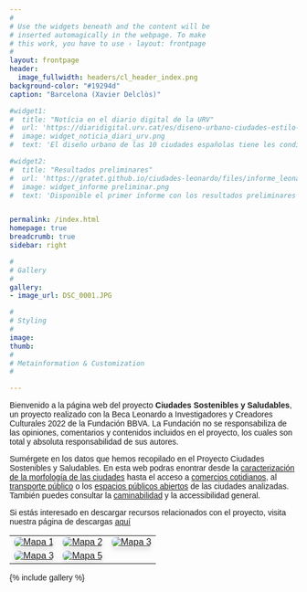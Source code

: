 ```yaml
---
#
# Use the widgets beneath and the content will be
# inserted automagically in the webpage. To make
# this work, you have to use › layout: frontpage
#
layout: frontpage
header:
  image_fullwidth: headers/cl_header_index.png
background-color: "#19294d"
caption: "Barcelona (Xavier Delclòs)"

#widget1:
#  title: "Notícia en el diario digital de la URV"
#  url: 'https://diaridigital.urv.cat/es/diseno-urbano-ciudades-estilo-vida-saludable/'
#  image: widget_noticia_diari_urv.png
#  text: 'El diseño urbano de las 10 ciudades españolas tiene les condiciones necesarias para un estilo de vida saludable.'

#widget2:
#  title: "Resultados preliminares"
#  url: 'https://gratet.github.io/ciudades-leonardo/files/informe_leonardo_preliminar_enero24.pdf'
#  image: widget_informe preliminar.png
#  text: 'Disponible el primer informe con los resultados preliminares del proyecto. En este documento se presentan los principales resultados a nivel gráfico y cartográfico para cada uno de los indicadores.'


permalink: /index.html
homepage: true
breadcrumb: true
sidebar: right

#
# Gallery
#
gallery:
- image_url: DSC_0001.JPG

#
# Styling
#
image:
thumb:
#
# Metainformation & Customization
#

---
```


Bienvenido a la página web del proyecto **Ciudades Sostenibles y Saludables**, un proyecto realizado con la Beca Leonardo a Investigadores y Creadores Culturales 2022 de la 
Fundación BBVA. La Fundación no se responsabiliza de las opiniones, comentarios y contenidos incluidos en el 
proyecto, los cuales son total y absoluta responsabilidad de sus autores.


<section>
<p>Sum&eacute;rgete en los datos que hemos recopilado en el Proyecto Ciudades Sostenibles y Saludables. En esta web podras enontrar desde la 
<a href="https://gratet.github.io/ciudades-leonardo/caracterizacion/">caracterizaci&oacute;n de la morfolog&iacute;a de las ciudades</a> hasta el acceso a 
<a href="https://gratet.github.io/ciudades-leonardo/comercios-cotidianos/">comercios cotidianos</a>, al 
<a href="https://gratet.github.io/ciudades-leonardo/transporte-publico/">transporte p&uacute;blico</a> o los 
<a href="https://gratet.github.io/ciudades-leonardo/espacios-publicos-abiertos/">espacios p&uacute;blicos abiertos</a> de las ciudades analizadas. Tambi&eacute;n puedes consultar la 
<a href="https://gratet.github.io/ciudades-leonardo/caminabilidad/">caminabilidad</a> y la accessibilidad general.</p>
</section>

Si estás interesado en descargar recursos relacionados con el proyecto, visita nuestra página de descargas <a href="https://gratet.github.io/ciudades-leonardo/project/descargas/">aquí</a>


<html lang="es">
<head>
  <style>
    body {
      font-family: Arial, sans-serif;
    }

    table {
      border-collapse: collapse;
      width: 100%;
    }

    td {
      margin: 2%;
      text-align: center;
    }

    .styled-image {
      max-width: 100%;
      display: block;
      margin: 0 auto;
      border-radius: 8px; /* Agregado para bordes redondeados */
      box-shadow: 0 4px 8px rgba(0, 0, 0, 0.1); /* Agregado para sombra */
      transition: transform 0.3s ease-in-out;
    }

    .styled-image:hover {
      transform: scale(1.05);
    }
  </style>
</head>



<body>

<table>
  <tr>
    <td>
      <a href="https://gratet.github.io/ciudades-leonardo/caracterizacion/">
        <img class="styled-image" src="https://gratet.github.io/ciudades-leonardo/images/img_cos/index-mc.png" alt="Mapa 1">
      </a>
    </td>
    <td>
      <a href="https://gratet.github.io/ciudades-leonardo/comercios-cotidianos/" target="_blank">
        <img class="styled-image" src="https://gratet.github.io/ciudades-leonardo/images/img_cos/index-cc.png" alt="Mapa 2">
      </a>
    </td>
    <td>
      <a href="https://gratet.github.io/ciudades-leonardo/transporte-publico/" target="_blank">
        <img class="styled-image" src="https://gratet.github.io/ciudades-leonardo/images/img_cos/index-tp.png" alt="Mapa 3">
      </a>
    </td>
  </tr>
  <tr>
    <td>
      <a href="https://gratet.github.io/ciudades-leonardo/espacios-publicos-abiertos/" target="_blank">
        <img class="styled-image" src="https://gratet.github.io/ciudades-leonardo/images/img_cos/index-aos.png" alt="Mapa 3">
      </a>
    </td>
    <td>
      <a href="https://gratet.github.io/ciudades-leonardo/caminabilidad/" target="_blank">
        <img class="styled-image" src="https://gratet.github.io/ciudades-leonardo/images/img_cos/index-ag.png" alt="Mapa 5">
      </a>
    </td>
  </tr>
</table>

</body>

{% include gallery %}
